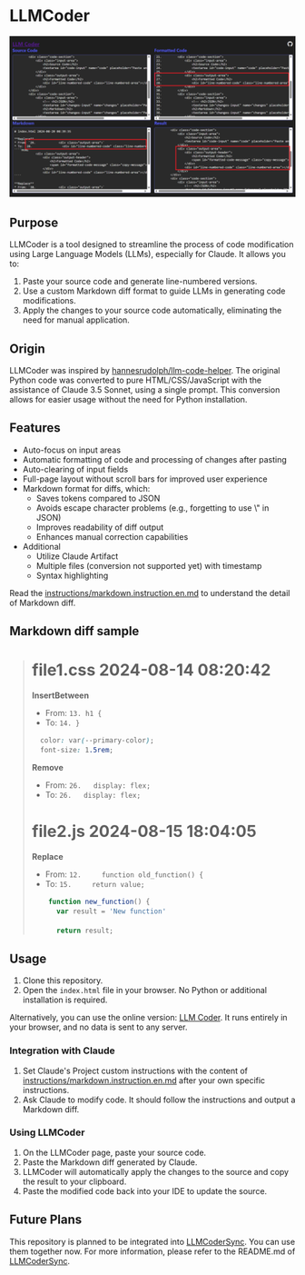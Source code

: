 # LLMCoder

![](images/LLMCoder.png)

## Purpose

LLMCoder is a tool designed to streamline the process of code modification using Large Language Models (LLMs), especially for Claude. It allows you to:

1. Paste your source code and generate line-numbered versions.
2. Use a custom Markdown diff format to guide LLMs in generating code modifications.
3. Apply the changes to your source code automatically, eliminating the need for manual application.

## Origin

LLMCoder was inspired by [hannesrudolph/llm-code-helper](https://github.com/hannesrudolph/llm-code-helper). The original Python code was converted to pure HTML/CSS/JavaScript with the assistance of Claude 3.5 Sonnet, using a single prompt. This conversion allows for easier usage without the need for Python installation.

## Features

- Auto-focus on input areas
- Automatic formatting of code and processing of changes after pasting
- Auto-clearing of input fields
- Full-page layout without scroll bars for improved user experience
- Markdown format for diffs, which:
  - Saves tokens compared to JSON
  - Avoids escape character problems (e.g., forgetting to use \\" in JSON)
  - Improves readability of diff output
  - Enhances manual correction capabilities
- Additional
  - Utilize Claude Artifact
  - Multiple files (conversion not supported yet) with timestamp
  - Syntax highlighting

Read the [instructions/markdown.instruction.en.md](instructions/markdown.instruction.en.md) to understand the detail of Markdown diff.

## Markdown diff sample

> # file1.css 2024-08-14 08:20:42
> 
> **InsertBetween**
> * From: `13. h1 {`
> * To: `14. }`
> ````css
>   color: var(--primary-color);
>   font-size: 1.5rem;
> ````
> 
> **Remove**
> * From: `26.   display: flex;`
> * To: `26.   display: flex;`
> 
> # file2.js 2024-08-15 18:04:05
> 
> **Replace**
> * From: `12.     function old_function() {`
> * To: `15.     return value;`
> ````js
>     function new_function() {
>       var result = 'New function'
> 
>       return result;
> ````

## Usage

1. Clone this repository.
2. Open the `index.html` file in your browser. No Python or additional installation is required.

  Alternatively, you can use the online version: [LLM Coder](https://christorng.github.io/LLMCoder/). It runs entirely in your browser, and no data is sent to any server.

### Integration with Claude

1. Set Claude's Project custom instructions with the content of [instructions/markdown.instruction.en.md](instructions/markdown.instruction.en.md) after your own specific instructions.
2. Ask Claude to modify code. It should follow the instructions and output a Markdown diff.

### Using LLMCoder

1. On the LLMCoder page, paste your source code.
2. Paste the Markdown diff generated by Claude.
3. LLMCoder will automatically apply the changes to the source and copy the result to your clipboard.
4. Paste the modified code back into your IDE to update the source.

## Future Plans

This repository is planned to be integrated into [LLMCoderSync](https://github.com/ChrisTorng/LLMCoderSync). You can use them together now. For more information, please refer to the README.md of [LLMCoderSync](https://github.com/ChrisTorng/LLMCoderSync).
